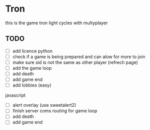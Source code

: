 # Tron
this is the game tron light cycles with multyplayer 



## TODO
 - [ ] add licence 
python
- [ ] check if a game is being prepared and can alow for more to join 
- [ ] make sure sid is not the same as other player (refrech page)
- [ ] add the game loop
- [ ] add death
- [ ] add game end
- [ ] add lobbies (easy)

javascript
- [ ] alert overlay (use sweetalert2)
- [ ] finish server coms routing for game loop 
- [ ] add death
- [ ] add game end 
